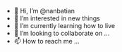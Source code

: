 - 👋 Hi, I’m @nanbatian
- 👀 I’m interested in new things
- 🌱 I’m currently learning how to live
- 💞️ I’m looking to collaborate on ...
- 📫 How to reach me ...

<!---
nanbatian/nanbatian is a ✨ special ✨ repository because its `README.md` (this file) appears on your GitHub profile.
You can click the Preview link to take a look at your changes.
--->
